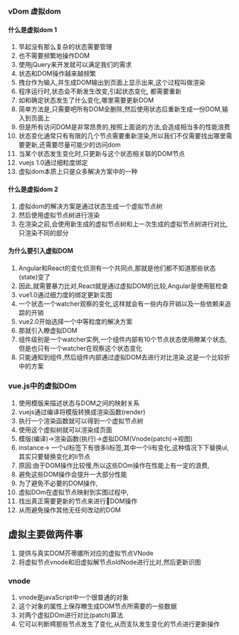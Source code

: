 ### vDom 虚拟dom

#### 什么是虚拟dom 1
1. 早起没有那么复杂的状态需要管理
2. 也不需要频繁地操作DOM
3. 使用jQuery来开发就可以满足我们的需求
4. 状态和DOM操作越来越频繁
5. 拽台作为输入,并生成DOM输出到页面上显示出来,这个过程叫做渲染
6. 程序运行时,状态会不断发生改变,引起状态变化, 都需要重新
7. 如和确定状态发生了什么变化,哪里需要更新DOM
8. 简单方法是,只需要吧所有DOM全删除,然后使用状态后重新生成一份DOM,输入到页面上
9. 但是所有访问DOM是非常昂贵的,按照上面说的方法,会造成相当多的性能浪费
10. 状态变化通常只有有限的几个节点需要重新渲染,所以我们不仅需要找出哪里需要更新,还需要尽量可能少的访问dom
11. 当某个状态发生变化时,只更新与这个状态相关联的DOM节点
12. vuejs 1.0通过细粒度绑定
13. 虚拟dom本质上只是众多解决方案中的一种

####  什么是虚拟dom 2
1. 虚拟dom的解决方案是通过状态生成一个虚拟节点树
2. 然后使用虚拟节点树进行渲染
3. 在渲染之前,会使用新生成的虚拟节点树和上一次生成的虚拟节点树进行对比,只渲染不同的部分

#### 为什么要引入虚拟DOM
1. Angular和React的变化侦测有一个共同点,那就是他们都不知道那些状态(state)变了
2. 因此,就需要暴力比对,React就是通过虚拟DOM的比较,Angular是使用脏检查
3. vue1.0通过细力度的绑定更新实图
4. 一个状态一个watcher观察的变化,这样就会有一些内存开销以及一些依赖来追踪的开销
5. vue2.0开始选择一个中等粒度的解决方案
6. 那就引入瞭虚拟DOM
7. 组件级别是一个watcher实例,一个组件内部有10个节点状态使用瞭某个状态,但是也只有一个watcher在观察这个状态变化
8. 只能通知到组件,然后组件内部通过虚拟DOM去进行对比渲染,这是一个比较折中的方案


### vue.js中的虚拟DOm
1. 使用模版来描述状态与DOM之间的映射关系
2. vuejs通过编译将模版转换成渲染函数(render)
3. 执行一个渲染函数就可以得到一个虚拟节点树
4. 使用这个虚拟树就可以渲染成页面
5. 模版(编译)->渲染函数(执行)->虚拟DOM(Vnode(patch)->视图)
6. instance-> 一个ul标签下有很多li标签,其中一个li有变化,这种情况下下替换ul,其实只要替换变化的li节点
7. 原因:由于DOM操作比较慢,所以这些DOm操作在性能上有一定的浪费,
8. 避免这些DOM操作会提升一大部分性能
9. 为了避免不必要的DOM操作,
10. 虚拟DOm在虚拟节点映射到实图过程中,
11. 找出真正需要更新的节点来进行DOM操作
12. 从而避免操作其他无任何改动的DOM
## 虚拟主要做两件事
1. 提供与真实DOM芥蒂娜所对应的虚拟节点VNode
2. 将虚拟节点vnode和旧虚拟解节点oldNode进行比对,然后更新识图
### vnode
1. vnode是javaScript中一个很普通的对象
2. 这个对象的属性上保存瞭生成DOM节点所需要的一些数据
3. 对两个虚拟DOm进行对比(patch)算法
4. 它可以判断樗那些节点发生了变化,从而支队发生变化的节点进行更新操作